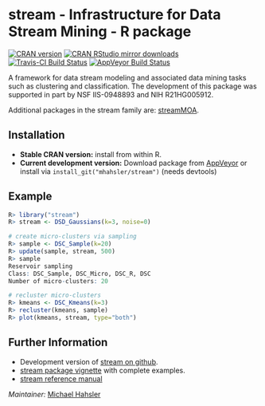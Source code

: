 # stream - Infrastructure for Data Stream Mining - R package

[![CRAN version](http://www.r-pkg.org/badges/version/stream)](https://cran.r-project.org/package=stream)
[![CRAN RStudio mirror downloads](http://cranlogs.r-pkg.org/badges/stream)](https://cran.r-project.org/package=stream)
[![Travis-CI Build Status](https://travis-ci.org/mhahsler/stream.svg?branch=master)](https://travis-ci.org/mhahsler/stream)
[![AppVeyor Build Status](https://ci.appveyor.com/api/projects/status/github/mhahsler/stream?branch=master&svg=true)](https://ci.appveyor.com/project/mhahsler/stream)

A framework for data stream modeling and associated data mining tasks such as clustering and classification. The development of this package was supported in part by NSF IIS-0948893 and NIH R21HG005912.

Additional packages in the stream family are: [streamMOA](http://github.com/mhahsler/streamMOA). 

## Installation

* __Stable CRAN version:__ install from within R.
* __Current development version:__ Download package from [AppVeyor](https://ci.appveyor.com/project/mhahsler/stream/build/artifacts) or install via `install_git("mhahsler/stream")` (needs devtools) 

## Example
```R
R> library("stream")
R> stream <- DSD_Gaussians(k=3, noise=0)

# create micro-clusters via sampling
R> sample <- DSC_Sample(k=20)
R> update(sample, stream, 500)
R> sample
Reservoir sampling
Class: DSC_Sample, DSC_Micro, DSC_R, DSC 
Number of micro-clusters: 20 

# recluster micro-clusters
R> kmeans <- DSC_Kmeans(k=3)
R> recluster(kmeans, sample)
R> plot(kmeans, stream, type="both")
```

## Further Information

* Development version of [stream on github](https://github.com/mhahsler/stream).
* [stream package vignette](http://cran.r-project.org/web/packages/stream/vignettes/stream.pdf) with complete examples.
* [stream reference manual](http://cran.r-project.org/web/packages/stream/stream.pdf)

_Maintainer:_ [Michael Hahsler](http://michael.hahsler.net)

